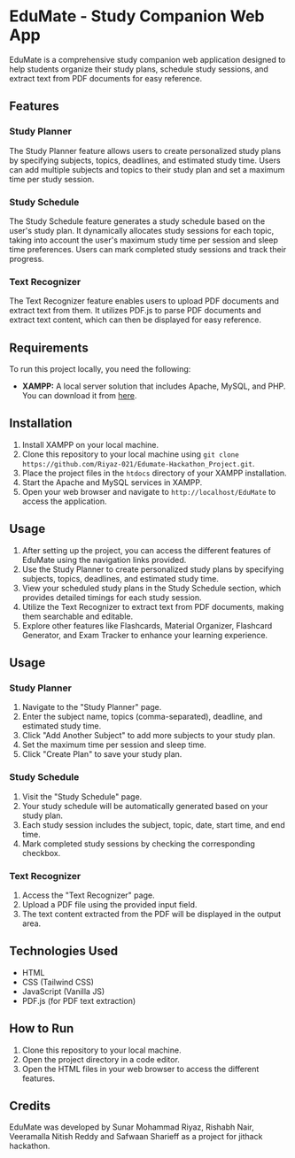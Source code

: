 # EduMate - Study Companion Web App

EduMate is a comprehensive study companion web application designed to help students organize their study plans, schedule study sessions, and extract text from PDF documents for easy reference.

## Features

### Study Planner
The Study Planner feature allows users to create personalized study plans by specifying subjects, topics, deadlines, and estimated study time. Users can add multiple subjects and topics to their study plan and set a maximum time per study session.

### Study Schedule
The Study Schedule feature generates a study schedule based on the user's study plan. It dynamically allocates study sessions for each topic, taking into account the user's maximum study time per session and sleep time preferences. Users can mark completed study sessions and track their progress.

### Text Recognizer
The Text Recognizer feature enables users to upload PDF documents and extract text from them. It utilizes PDF.js to parse PDF documents and extract text content, which can then be displayed for easy reference.

## Requirements

To run this project locally, you need the following:

- **XAMPP:** A local server solution that includes Apache, MySQL, and PHP. You can download it from [here](https://www.apachefriends.org/index.html).

## Installation

1. Install XAMPP on your local machine.
2. Clone this repository to your local machine using `git clone https://github.com/Riyaz-021/Edumate-Hackathon_Project.git`.
3. Place the project files in the `htdocs` directory of your XAMPP installation.
4. Start the Apache and MySQL services in XAMPP.
5. Open your web browser and navigate to `http://localhost/EduMate` to access the application.

## Usage

1. After setting up the project, you can access the different features of EduMate using the navigation links provided.
2. Use the Study Planner to create personalized study plans by specifying subjects, topics, deadlines, and estimated study time.
3. View your scheduled study plans in the Study Schedule section, which provides detailed timings for each study session.
4. Utilize the Text Recognizer to extract text from PDF documents, making them searchable and editable.
5. Explore other features like Flashcards, Material Organizer, Flashcard Generator, and Exam Tracker to enhance your learning experience.

## Usage

### Study Planner
1. Navigate to the "Study Planner" page.
2. Enter the subject name, topics (comma-separated), deadline, and estimated study time.
3. Click "Add Another Subject" to add more subjects to your study plan.
4. Set the maximum time per session and sleep time.
5. Click "Create Plan" to save your study plan.

### Study Schedule
1. Visit the "Study Schedule" page.
2. Your study schedule will be automatically generated based on your study plan.
3. Each study session includes the subject, topic, date, start time, and end time.
4. Mark completed study sessions by checking the corresponding checkbox.

### Text Recognizer
1. Access the "Text Recognizer" page.
2. Upload a PDF file using the provided input field.
3. The text content extracted from the PDF will be displayed in the output area.

## Technologies Used

- HTML
- CSS (Tailwind CSS)
- JavaScript (Vanilla JS)
- PDF.js (for PDF text extraction)

## How to Run

1. Clone this repository to your local machine.
2. Open the project directory in a code editor.
3. Open the HTML files in your web browser to access the different features.

## Credits

EduMate was developed by Sunar Mohammad Riyaz, Rishabh Nair, Veeramalla Nitish Reddy and  Safwaan Sharieff as a project for jithack hackathon. 
